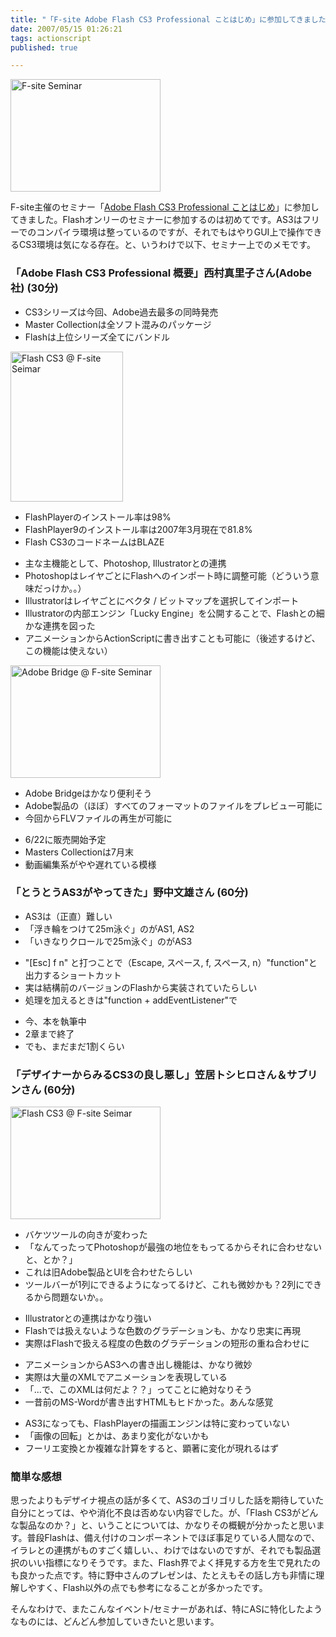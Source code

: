 ```yaml
---
title: "「F-site Adobe Flash CS3 Professional ことはじめ」に参加してきました"
date: 2007/05/15 01:26:21
tags: actionscript
published: true

---
```


<p>
<a href="http://www.flickr.com/photos/katsuma/496356360/" title="Photo Sharing"><img src="http://farm1.static.flickr.com/199/496356360_fe7e37bec0_m.jpg" width="240" height="180" alt="F-site Seminar" /></a>
</p>

<p>F-site主催のセミナー「<a href="http://f-site.org/articles/2004/03/25003056.html">Adobe Flash CS3 Professional ことはじめ</a>」に参加してきました。Flashオンリーのセミナーに参加するのは初めてです。AS3はフリーでのコンパイラ環境は整っているのですが、それでもはやりGUI上で操作できるCS3環境は気になる存在。と、いうわけで以下、セミナー上でのメモです。</p>



<h3>「Adobe Flash CS3 Professional 概要」西村真里子さん(Adobe社) (30分) </h3>
<p>
<ul>
<li>CS3シリーズは今回、Adobe過去最多の同時発売</li>
<li>Master Collectionは全ソフト混みのパッケージ</li>
<li>Flashは上位シリーズ全てにバンドル</li>
</ul>
</p>
<p>
<a href="http://www.flickr.com/photos/katsuma/496356656/" title="Photo Sharing"><img src="http://farm1.static.flickr.com/208/496356656_7b8257f923_m.jpg" width="180" height="240" alt="Flash CS3 @  F-site Seimar" /></a>
</p>

<p>
<ul>
<li>FlashPlayerのインストール率は98%</li>
<li>FlashPlayer9のインストール率は2007年3月現在で81.8%</li>
<li>Flash CS3のコードネームはBLAZE</li>
</ul>
</p>

<p>
<ul>
<li>主な主機能として、Photoshop, Illustratorとの連携</li>
<li>PhotoshopはレイヤごとにFlashへのインポート時に調整可能（どういう意味だっけか。。）</li>
<li>Illustratorはレイヤごとにベクタ / ビットマップを選択してインポート</li>
<li>Illustratorの内部エンジン「Lucky Engine」を公開することで、Flashとの細かな連携を図った</li>
<li>アニメーションからActionScriptに書き出すことも可能に（後述するけど、この機能は使えない）</li>
</ul>
</p>

<p>
<a href="http://www.flickr.com/photos/katsuma/496388909/" title="Photo Sharing"><img src="http://farm1.static.flickr.com/192/496388909_5d25c1d06e_m.jpg" width="240" height="180" alt="Adobe Bridge @ F-site Seminar" /></a>
</p>

<p>
<ul>
<li>Adobe Bridgeはかなり便利そう</li>
<li>Adobe製品の（ほぼ）すべてのフォーマットのファイルをプレビュー可能に</li>
<li>今回からFLVファイルの再生が可能に</li>
</ul>
</p>

<ul>
<li>6/22に販売開始予定</li>
<li>Masters Collectionは7月末</li>
<li>動画編集系がやや遅れている模様</li>
</ul>
</p>



<h3>「とうとうAS3がやってきた」野中文雄さん (60分)</h3>
<p>
<ul>
<li>AS3は（正直）難しい</li>
<li>「浮き輪をつけて25m泳ぐ」のがAS1, AS2</li>
<li>「いきなりクロールで25m泳ぐ」のがAS3</li>
</ul>

<ul>
<li>"[Esc] f n" と打つことで（Escape, スペース, f, スペース, n）"function"と出力するショートカット</li>
<li>実は結構前のバージョンのFlashから実装されていたらしい</li>
<li>処理を加えるときは"function + addEventListener"で</li>
</ul>

<ul>
<li>今、本を執筆中</li>
<li>2章まで終了</li>
<li>でも、まだまだ1割くらい</li>
</ul>
</p>

<h3>「デザイナーからみるCS3の良し悪し」笠居トシヒロさん＆サブリンさん (60分)</h3>
<p>
<a href="http://www.flickr.com/photos/katsuma/496389259/" title="Photo Sharing"><img src="http://farm1.static.flickr.com/199/496389259_daed3e9166_m.jpg" width="240" height="180" alt="Flash CS3 @  F-site Seimar" /></a>
</p>

<p>

<ul>

<li>バケツツールの向きが変わった</li>
<li>「なんてったってPhotoshopが最強の地位をもってるからそれに合わせないと、とか？」</li>
<li>これは旧Adobe製品とUIを合わせたらしい</li>
<li>ツールバーが1列にできるようになってるけど、これも微妙かも？2列にできるから問題ないか。。</li>

</ul>

<ul>
<li>Illustratorとの連携はかなり強い</li>
<li>Flashでは扱えないような色数のグラデーションも、かなり忠実に再現</li>
<li>実際はFlashで扱える程度の色数のグラデーションの短形の重ね合わせに</li>
</ul>

<ul>
<li>アニメーションからAS3への書き出し機能は、かなり微妙</li>
<li>実際は大量のXMLでアニメーションを表現している</li>
<li>「...で、このXMLは何だよ？？」ってことに絶対なりそう</li>
<li>一昔前のMS-Wordが書き出すHTMLもヒドかった。あんな感覚</li>
</ul>

<ul>
<li>AS3になっても、FlashPlayerの描画エンジンは特に変わっていない</li>
<li>「画像の回転」とかは、あまり変化がないかも</li>
<li>フーリエ変換とか複雑な計算をすると、顕著に変化が現れるはず</li>
</ul>
</p>

<h3>簡単な感想</h3>
<p>思ったよりもデザイナ視点の話が多くて、AS3のゴリゴリした話を期待していた自分にとっては、やや消化不良は否めない内容でした。が、「Flash CS3がどんな製品なのか？」と、いうことについては、かなりその概観が分かったと思います。普段Flashは、備え付けのコンポーネントでほぼ事足りている人間なので、イラレとの連携がものすごく嬉しい、、わけではないのですが、それでも製品選択のいい指標になりそうです。また、Flash界でよく拝見する方を生で見れたのも良かった点です。特に野中さんのプレゼンは、たとえもその話し方も非情に理解しやすく、Flash以外の点でも参考になることが多かったです。</p>

<p>そんなわけで、またこんなイベント/セミナーがあれば、特にASに特化したようなものには、どんどん参加していきたいと思います。</p>
